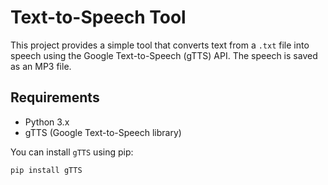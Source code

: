 # Text-to-Speech Tool 

This project provides a simple tool that converts text from a `.txt` file into speech using the Google Text-to-Speech (gTTS) API. The speech is saved as an MP3 file.

## Requirements

- Python 3.x
- gTTS (Google Text-to-Speech library)

You can install `gTTS` using pip:
```bash
pip install gTTS

